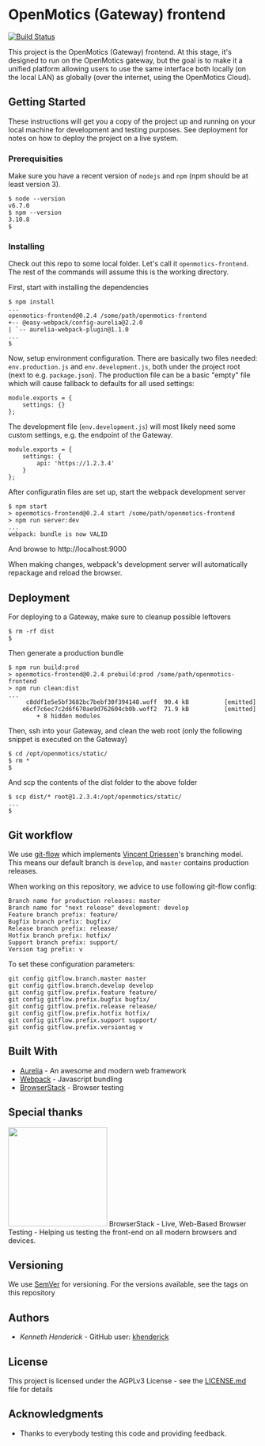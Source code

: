 # OpenMotics (Gateway) frontend

[![Build Status](https://travis-ci.org/openmotics/gateway-frontend.svg?branch=develop)](https://travis-ci.org/openmotics/gateway-frontend)

This project is the OpenMotics (Gateway) frontend. At this stage, it's designed to run on the OpenMotics gateway, but the goal is to make it a
unified platform allowing users to use the same interface both locally (on the local LAN) as globally (over the internet, using the OpenMotics
Cloud).

## Getting Started

These instructions will get you a copy of the project up and running on your local machine for development and testing purposes.
See deployment for notes on how to deploy the project on a live system.

### Prerequisities

Make sure you have a recent version of ```nodejs``` and ```npm``` (npm should be at least version 3).

```
$ node --version
v6.7.0
$ npm --version
3.10.8
$
```

### Installing

Check out this repo to some local folder. Let's call it ```openmotics-frontend```. The rest of the commands will assume this is the working directory.

First, start with installing the dependencies

```
$ npm install
...
openmotics-frontend@0.2.4 /some/path/openmotics-frontend
+-- @easy-webpack/config-aurelia@2.2.0
| `-- aurelia-webpack-plugin@1.1.0
...
$
```

Now, setup environment configuration. There are basically two files needed: ```env.production.js``` and ```env.development.js```, both under the project
root (next to e.g. ```package.json```). The production file can be a basic "empty" file which will cause fallback to defaults for all used settings:

```
module.exports = {
    settings: {}
};
```

The development file (```env.development.js```) will most likely need some custom settings, e.g. the endpoint of the Gateway.

```
module.exports = {
    settings: {
        api: 'https://1.2.3.4'
    }
};
```

After configuratin files are set up, start the webpack development server

```
$ npm start
> openmotics-frontend@0.2.4 start /some/path/openmotics-frontend
> npm run server:dev
...
webpack: bundle is now VALID
```

And browse to http://localhost:9000

When making changes, webpack's development server will automatically repackage and reload the browser.

## Deployment

For deploying to a Gateway, make sure to cleanup possible leftovers

```
$ rm -rf dist
$
```

Then generate a production bundle

```
$ npm run build:prod
> openmotics-frontend@0.2.4 prebuild:prod /some/path/openmotics-frontend
> npm run clean:dist
...
     c8ddf1e5e5bf3682bc7bebf30f394148.woff  90.4 kB          [emitted]
    e6cf7c6ec7c2d6f670ae9d762604cb0b.woff2  71.9 kB          [emitted]
        + 8 hidden modules
```

Then, ssh into your Gateway, and clean the web root (only the following snippet is executed on the Gateway)

```
$ cd /opt/openmotics/static/
$ rm *
$
```

And scp the contents of the dist folder to the above folder

```
$ scp dist/* root@1.2.3.4:/opt/openmotics/static/
...
$
```

## Git workflow

We use [git-flow](https://github.com/petervanderdoes/gitflow-avh) which implements [Vincent Driessen](http://nvie.com/posts/a-successful-git-branching-model/)'s
branching model. This means our default branch is ```develop```, and ```master``` contains production releases.

When working on this repository, we advice to use following git-flow config:

```
Branch name for production releases: master
Branch name for "next release" development: develop
Feature branch prefix: feature/
Bugfix branch prefix: bugfix/
Release branch prefix: release/
Hotfix branch prefix: hotfix/
Support branch prefix: support/
Version tag prefix: v
```

To set these configuration parameters:

```
git config gitflow.branch.master master
git config gitflow.branch.develop develop
git config gitflow.prefix.feature feature/
git config gitflow.prefix.bugfix bugfix/
git config gitflow.prefix.release release/
git config gitflow.prefix.hotfix hotfix/
git config gitflow.prefix.support support/
git config gitflow.prefix.versiontag v
```

## Built With

* [Aurelia](http://aurelia.io/) - An awesome and modern web framework
* [Webpack](https://webpack.github.io/) - Javascript bundling
* [BrowserStack](https://www.browserstack.com) - Browser testing

## Special thanks

<img src="https://www.browserstack.com/images/layout/browserstack-logo-600x315.png" width="200">
BrowserStack - Live, Web-Based Browser Testing - Helping us testing the front-end on all modern browsers and devices.

## Versioning

We use [SemVer](http://semver.org/) for versioning. For the versions available, see the tags on this repository

## Authors

* *Kenneth Henderick* - GitHub user: [khenderick](https://github.com/khenderick)

## License

This project is licensed under the AGPLv3 License - see the [LICENSE.md](LICENSE.md) file for details

## Acknowledgments

* Thanks to everybody testing this code and providing feedback.
